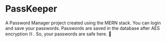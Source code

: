 # PassKeeper
A Password Manager project created using the MERN stack. You can login and save your passwords. Passwords are saved in the database after AES encryption ⛓️ . So, your passwords are safe here. 🦺
